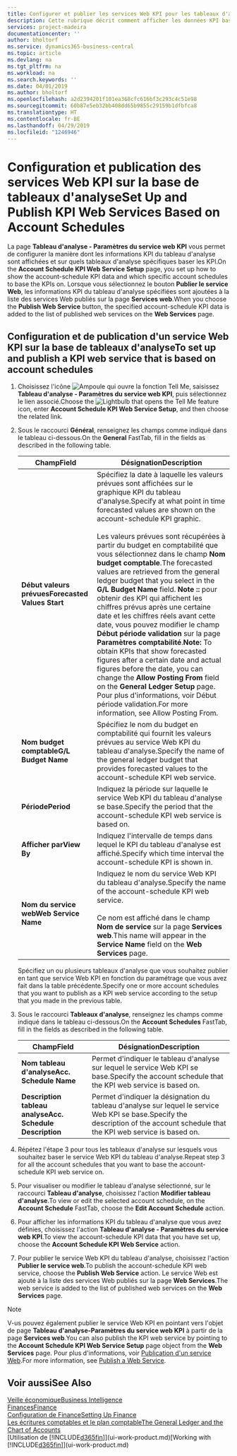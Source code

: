 ```yaml
---
title: Configurer et publier les services Web KPI pour les tableaux d'analyse | Microsoft Docs
description: Cette rubrique décrit comment afficher les données KPI basées sur des tableaux d'analyse spécifiques.
services: project-madeira
documentationcenter: ''
author: bholtorf
ms.service: dynamics365-business-central
ms.topic: article
ms.devlang: na
ms.tgt_pltfrm: na
ms.workload: na
ms.search.keywords: ''
ms.date: 04/01/2019
ms.author: bholtorf
ms.openlocfilehash: a2d2394201f101ea368cfc616bf3c293c4c51e98
ms.sourcegitcommit: 60b87e5eb32bb408dd65b9855c29159b1dfbfca8
ms.translationtype: HT
ms.contentlocale: fr-BE
ms.lasthandoff: 04/29/2019
ms.locfileid: "1246946"
---
```

# <a name="set-up-and-publish-kpi-web-services-based-on-account-schedules"></a><span data-ttu-id="404bf-103">Configuration et publication des services Web KPI sur la base de tableaux d'analyse</span><span class="sxs-lookup"><span data-stu-id="404bf-103">Set Up and Publish KPI Web Services Based on Account Schedules</span></span>
<span data-ttu-id="404bf-104">La page **Tableau d'analyse - Paramètres du service web KPI** vous permet de configurer la manière dont les informations KPI du tableau d'analyse sont affichées et sur quels tableaux d'analyse spécifiques baser les KPI.</span><span class="sxs-lookup"><span data-stu-id="404bf-104">On the **Account Schedule KPI Web Service Setup** page, you set up how to show the account-schedule KPI data and which specific account schedules to base the KPIs on.</span></span> <span data-ttu-id="404bf-105">Lorsque vous sélectionnez le bouton **Publier le service Web**, les informations KPI du tableau d'analyse spécifiées sont ajoutées à la liste des services Web publiés sur la page **Services web**.</span><span class="sxs-lookup"><span data-stu-id="404bf-105">When you choose the **Publish Web Service** button, the specified account-schedule KPI data is added to the list of published web services on the **Web Services** page.</span></span>  

## <a name="to-set-up-and-publish-a-kpi-web-service-that-is-based-on-account-schedules"></a><span data-ttu-id="404bf-106">Configuration et de publication d'un service Web KPI sur la base de tableaux d'analyse</span><span class="sxs-lookup"><span data-stu-id="404bf-106">To set up and publish a KPI web service that is based on account schedules</span></span>  
1.  <span data-ttu-id="404bf-107">Choisissez l'icône ![Ampoule qui ouvre la fonction Tell Me](media/ui-search/search_small.png "Dites-moi ce que vous voulez faire"), saisissez **Tableau d'analyse - Paramètres du service web KPI**, puis sélectionnez le lien associé.</span><span class="sxs-lookup"><span data-stu-id="404bf-107">Choose the ![Lightbulb that opens the Tell Me feature](media/ui-search/search_small.png "Tell me what you want to do") icon, enter **Account Schedule KPI Web Service Setup**, and then choose the related link.</span></span>  
2.  <span data-ttu-id="404bf-108">Sous le raccourci **Général**, renseignez les champs comme indiqué dans le tableau ci-dessous.</span><span class="sxs-lookup"><span data-stu-id="404bf-108">On the **General** FastTab, fill in the fields as described in the following table.</span></span>  

    |<span data-ttu-id="404bf-109">Champ</span><span class="sxs-lookup"><span data-stu-id="404bf-109">Field</span></span>|<span data-ttu-id="404bf-110">Désignation</span><span class="sxs-lookup"><span data-stu-id="404bf-110">Description</span></span>|  
    |---------------------------------|---------------------------------------|  
    |<span data-ttu-id="404bf-111">**Début valeurs prévues**</span><span class="sxs-lookup"><span data-stu-id="404bf-111">**Forecasted Values Start**</span></span>|<span data-ttu-id="404bf-112">Spécifiez la date à laquelle les valeurs prévues sont affichées sur le graphique KPI du tableau d'analyse.</span><span class="sxs-lookup"><span data-stu-id="404bf-112">Specify at what point in time forecasted values are shown on the account-schedule KPI graphic.</span></span><br /><br /> <span data-ttu-id="404bf-113">Les valeurs prévues sont récupérées à partir du budget en comptabilité que vous sélectionnez dans le champ **Nom budget comptable**.</span><span class="sxs-lookup"><span data-stu-id="404bf-113">The forecasted values are retrieved from the general ledger budget that you select in the **G/L Budget Name** field.</span></span> <span data-ttu-id="404bf-114">**Note ::** pour obtenir des KPI qui affichent les chiffres prévus après une certaine date et les chiffres réels avant cette date, vous pouvez modifier le champ **Début période validation** sur la page **Paramètres comptabilité**.</span><span class="sxs-lookup"><span data-stu-id="404bf-114">**Note:**  To obtain KPIs that show forecasted figures after a certain date and actual figures before the date, you can change the **Allow Posting From** field on the **General Ledger Setup** page.</span></span> <span data-ttu-id="404bf-115">Pour plus d'informations, voir Début période validation.</span><span class="sxs-lookup"><span data-stu-id="404bf-115">For more information, see Allow Posting From.</span></span>|  
    |<span data-ttu-id="404bf-116">**Nom budget comptable**</span><span class="sxs-lookup"><span data-stu-id="404bf-116">**G/L Budget Name**</span></span>|<span data-ttu-id="404bf-117">Spécifiez le nom du budget en comptabilité qui fournit les valeurs prévues au service Web KPI du tableau d'analyse.</span><span class="sxs-lookup"><span data-stu-id="404bf-117">Specify the name of the general ledger budget that provides forecasted values to the account-schedule KPI web service.</span></span>|  
    |<span data-ttu-id="404bf-118">**Période**</span><span class="sxs-lookup"><span data-stu-id="404bf-118">**Period**</span></span>|<span data-ttu-id="404bf-119">Indiquez la période sur laquelle le service Web KPI du tableau d'analyse se base.</span><span class="sxs-lookup"><span data-stu-id="404bf-119">Specify the period that the account-schedule KPI web service is based on.</span></span>|  
    |<span data-ttu-id="404bf-120">**Afficher par**</span><span class="sxs-lookup"><span data-stu-id="404bf-120">**View By**</span></span>|<span data-ttu-id="404bf-121">Indiquez l'intervalle de temps dans lequel le KPI du tableau d'analyse est affiché.</span><span class="sxs-lookup"><span data-stu-id="404bf-121">Specify which time interval the account-schedule KPI is shown in.</span></span>|  
    |<span data-ttu-id="404bf-122">**Nom du service web**</span><span class="sxs-lookup"><span data-stu-id="404bf-122">**Web Service Name**</span></span>|<span data-ttu-id="404bf-123">Indiquez le nom du service Web KPI du tableau d'analyse.</span><span class="sxs-lookup"><span data-stu-id="404bf-123">Specify the name of the account-schedule KPI web service.</span></span><br /><br /> <span data-ttu-id="404bf-124">Ce nom est affiché dans le champ **Nom de service** sur la page **Services web**.</span><span class="sxs-lookup"><span data-stu-id="404bf-124">This name will appear in the **Service Name** field on the **Web Services** page.</span></span>|  

    <span data-ttu-id="404bf-125">Spécifiez un ou plusieurs tableaux d'analyse que vous souhaitez publier en tant que service Web KPI en fonction du paramétrage que vous avez fait dans la table précédente.</span><span class="sxs-lookup"><span data-stu-id="404bf-125">Specify one or more account schedules that you want to publish as a KPI web service according to the setup that you made in the previous table.</span></span>  

3.  <span data-ttu-id="404bf-126">Sous le raccourci **Tableaux d'analyse**, renseignez les champs comme indiqué dans le tableau ci-dessous.</span><span class="sxs-lookup"><span data-stu-id="404bf-126">On the **Account Schedules** FastTab, fill in the fields as described in the following table.</span></span>  

    |<span data-ttu-id="404bf-127">Champ</span><span class="sxs-lookup"><span data-stu-id="404bf-127">Field</span></span>|<span data-ttu-id="404bf-128">Désignation</span><span class="sxs-lookup"><span data-stu-id="404bf-128">Description</span></span>|  
    |---------------------------------|---------------------------------------|  
    |<span data-ttu-id="404bf-129">**Nom tableau d'analyse**</span><span class="sxs-lookup"><span data-stu-id="404bf-129">**Acc. Schedule Name**</span></span>|<span data-ttu-id="404bf-130">Permet d'indiquer le tableau d'analyse sur lequel le service Web KPI se base.</span><span class="sxs-lookup"><span data-stu-id="404bf-130">Specify the account schedule that the KPI web service is based on.</span></span>|  
    |<span data-ttu-id="404bf-131">**Description tableau analyse**</span><span class="sxs-lookup"><span data-stu-id="404bf-131">**Acc. Schedule Description**</span></span>|<span data-ttu-id="404bf-132">Permet d'indiquer la désignation du tableau d'analyse sur lequel le service Web KPI se base.</span><span class="sxs-lookup"><span data-stu-id="404bf-132">Specify the description of the account schedule that the KPI web service is based on.</span></span>|  

4.  <span data-ttu-id="404bf-133">Répétez l'étape 3 pour tous les tableaux d'analyse sur lesquels vous souhaitez baser le service Web KPI du tableau d'analyse.</span><span class="sxs-lookup"><span data-stu-id="404bf-133">Repeat step 3 for all the account schedules that you want to base the account-schedule KPI web service on.</span></span>  
5.  <span data-ttu-id="404bf-134">Pour visualiser ou modifier le tableau d'analyse sélectionné, sur le raccourci **Tableau d'analyse**, choisissez l'action **Modifier tableau d'analyse**.</span><span class="sxs-lookup"><span data-stu-id="404bf-134">To view or edit the selected account schedule, on the **Account Schedule** FastTab, choose the **Edit Account Schedule** action.</span></span>  
6.  <span data-ttu-id="404bf-135">Pour afficher les informations KPI du tableau d'analyse que vous avez définies, choisissez l'action **Tableau d'analyse - Paramètres du service web KPI**.</span><span class="sxs-lookup"><span data-stu-id="404bf-135">To view the account-schedule KPI data that you have set up, choose the **Account Schedule KPI Web Service** action.</span></span>  
7.  <span data-ttu-id="404bf-136">Pour publier le service Web KPI du tableau d'analyse, choisissez l'action **Publier le service web**.</span><span class="sxs-lookup"><span data-stu-id="404bf-136">To publish the account-schedule KPI web service, choose the **Publish Web Service** action.</span></span> <span data-ttu-id="404bf-137">Le service Web est ajouté à la liste des services Web publiés sur la page **Web Services**.</span><span class="sxs-lookup"><span data-stu-id="404bf-137">The web service is added to the list of published web services on the **Web Services** page.</span></span>  

> [!NOTE]  
>  <span data-ttu-id="404bf-138">V-us pouvez également publier le service Web KPI en pointant vers l'objet de page **Tableau d'analyse-Paramètres du service web KPI** à partir de la page **Services web**.</span><span class="sxs-lookup"><span data-stu-id="404bf-138">You can also publish the KPI web service by pointing to the **Account Schedule KPI Web Service Setup** page object from the **Web Services** page.</span></span> <span data-ttu-id="404bf-139">Pour plus d'informations, voir [Publication d'un service Web](across-how-publish-web-service.md).</span><span class="sxs-lookup"><span data-stu-id="404bf-139">For more information, see [Publish a Web Service](across-how-publish-web-service.md).</span></span>  

## <a name="see-also"></a><span data-ttu-id="404bf-140">Voir aussi</span><span class="sxs-lookup"><span data-stu-id="404bf-140">See Also</span></span>  
[<span data-ttu-id="404bf-141">Veille économique</span><span class="sxs-lookup"><span data-stu-id="404bf-141">Business Intelligence</span></span>](bi.md)  
[<span data-ttu-id="404bf-142">Finances</span><span class="sxs-lookup"><span data-stu-id="404bf-142">Finance</span></span>](finance.md)  
[<span data-ttu-id="404bf-143">Configuration de Finance</span><span class="sxs-lookup"><span data-stu-id="404bf-143">Setting Up Finance</span></span>](finance-setup-finance.md)  
[<span data-ttu-id="404bf-144">Les écritures comptables et le plan comptable</span><span class="sxs-lookup"><span data-stu-id="404bf-144">The General Ledger and the Chart of Accounts</span></span>](finance-general-ledger.md)  
<span data-ttu-id="404bf-145">[Utilisation de [!INCLUDE[d365fin](includes/d365fin_md.md)]](ui-work-product.md)</span><span class="sxs-lookup"><span data-stu-id="404bf-145">[Working with [!INCLUDE[d365fin](includes/d365fin_md.md)]](ui-work-product.md)</span></span>
